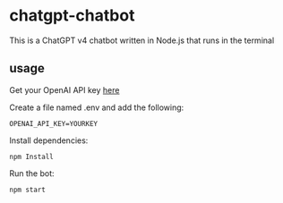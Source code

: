 # chatgpt-chatbot
This is a ChatGPT v4 chatbot written in Node.js that runs in the terminal

## usage
Get your OpenAI API key [here](https://platform.openai.com/account/api-keys)

Create a file named .env and add the following:
```
OPENAI_API_KEY=YOURKEY
```

Install dependencies:
```
npm Install
```

Run the bot:
```
npm start
```
